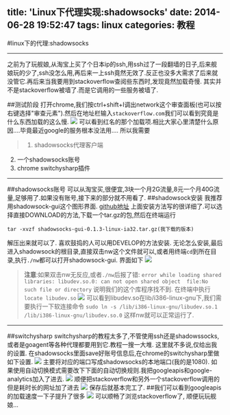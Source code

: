 title: 'Linux下代理实现:shadowsocks'
date: 2014-06-28 19:52:47
tags: linux
categories: 教程
---

#linux下的代理:shadowsocks 

---
之前为了玩舰娘,从淘宝上买了个日本ip的ssh,用ssh过了一段翻墙的日子,后来舰娘玩的少了,ssh没怎么用,再后来一上ssh竟然无效了.反正也没多大需求了后来就没管它.再后来当我要用到stackoverflow查阅些东西时,发现竟然加载奇慢.
其实并不是stackoverflow被墙了.而是它调用的一些服务被墙了.

<!--more-->
##测试阶段
打开chrome,我们按ctrl+shift+I调出network这个审查面板(也可以按右键选择"审查元素").然后在地址栏输入`stackoverflow.com`我们可以看到究竟是什么东西加载的这么慢.
![](http://youthy-picture.qiniudn.com/%E9%80%89%E5%8C%BA_008.png)
可以看到红名的那个加载项.相比大家心里清楚什么原因....毕竟最近google的服务根本没法用....
所以我需要
> 1. shadowsocks代理客户端
2. 一个shadowsocks账号
3. chrome switchysharp插件

***

##shadowsocks账号
可以从淘宝买,很便宜,3块一个月2G流量,8元一个月40G流量,足够用了.如果没有账号,接下来的部分就不用看了.
##shadowsock安装
我推荐用shadowsock-gui这个图形界面.
[github地址](https://github.com/shadowsocks/shadowsocks-gui)
上面安装方法写的很详细了.可以选择直接DOWNLOAD的方法,下载一个tar.gz的包,然后在终端运行

 `tar -xvzf shadowsocks-gui-0.1.3-linux-ia32.tar.gz(我下载的版本)`

解压出来就可以了.
喜欢鼓捣的人可以用DEVELOP的方法安装.
无论怎么安装,最后进入shadowsock的根目录,直接双击nw这个文件就可以,或者用终端`cd`到所在目录,执行`./nw`都可以打开shadowsock-gui.
界面如下
![](http://youthy-picture.qiniudn.com/%E9%80%89%E5%8C%BA_009.png)

> **注意**:如果双击nw无反应,或者`./nw`后报了错:
`error while loading shared libraries: libudev.so.0: can not open shared object  file:No such file or directory`
说明我们的这个库程序找不到.
在终端中执行 `locate libudev.so`
![](http://youthy-picture.qiniudn.com/%E9%80%89%E5%8C%BA_011.png)
可以看到libudev.so在lib/i386-linux-gnu下,我们需要执行一下软连接命令
`sudo ln -s /lib/i386-linux-gnu/libudev.so.1 /lib/i386-linux-gnu/libudev.so.0`
这样nw就可以正常运行了.

****

##switchysharp
switchysharp的教程太多了,不管使用ssh还是shadowssocks,或者是goagent等各种代理都要用到它.教程一搜一大堆.
这里就不多说,仅给出我的设置.
在shadowsocks里面save好账号信息后,在chrome的switchysharp里做如下设置.
![](http://youthy-picture.qiniudn.com/%E9%80%89%E5%8C%BA_012.png)
主要将对应的端口写成shadowsocks的本地端口(我的是1080).
如果使用自动切换模式需要改下下面的自动切换规则.我把googleapis和google-analytics加入了进去.
![](http://youthy-picture.qiniudn.com/%E9%80%89%E5%8C%BA_013.png)
顺便把stackoverflow和另外一个stackoverflow调用的但是耗时长的网址加了进去
![](http://youthy-picture.qiniudn.com/%E9%80%89%E5%8C%BA_014.png)
保存后就基本完工了.
##我们可以看到googleapis的加载速度一下子提升了很多
![](http://youthy-picture.qiniudn.com/%E9%80%89%E5%8C%BA_015.png)
可以顺畅了浏览stackoverflow了,
顺便玩玩舰娘...

